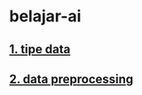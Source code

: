 # belajar-ai
## <a href="./DeniIrawan-20230019-AI01.ipynb">1. tipe data</a>
## <a href="./DeniIrawan-20230019-AI02.ipynb">2. data preprocessing</a>
